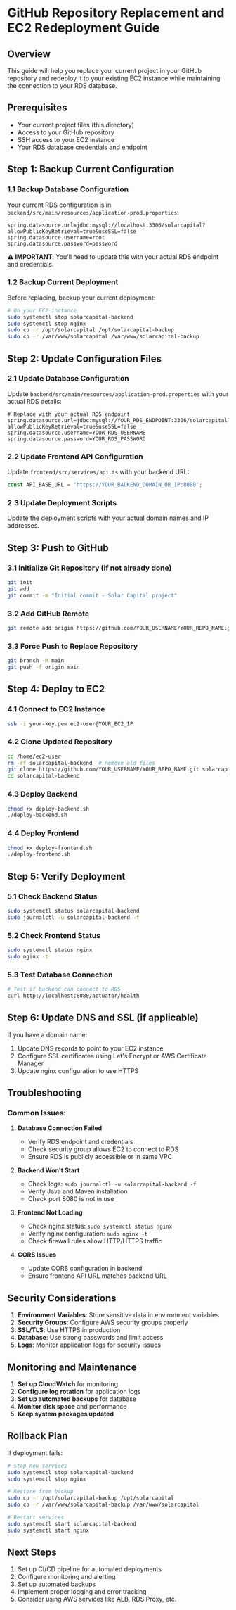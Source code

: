 # GitHub Repository Replacement and EC2 Redeployment Guide

## Overview
This guide will help you replace your current project in your GitHub repository and redeploy it to your existing EC2 instance while maintaining the connection to your RDS database.

## Prerequisites
- Your current project files (this directory)
- Access to your GitHub repository
- SSH access to your EC2 instance
- Your RDS database credentials and endpoint

## Step 1: Backup Current Configuration

### 1.1 Backup Database Configuration
Your current RDS configuration is in `backend/src/main/resources/application-prod.properties`:
```properties
spring.datasource.url=jdbc:mysql://localhost:3306/solarcapital?allowPublicKeyRetrieval=true&useSSL=false
spring.datasource.username=root
spring.datasource.password=password
```

**⚠️ IMPORTANT**: You'll need to update this with your actual RDS endpoint and credentials.

### 1.2 Backup Current Deployment
Before replacing, backup your current deployment:
```bash
# On your EC2 instance
sudo systemctl stop solarcapital-backend
sudo systemctl stop nginx
sudo cp -r /opt/solarcapital /opt/solarcapital-backup
sudo cp -r /var/www/solarcapital /var/www/solarcapital-backup
```

## Step 2: Update Configuration Files

### 2.1 Update Database Configuration
Update `backend/src/main/resources/application-prod.properties` with your actual RDS details:
```properties
# Replace with your actual RDS endpoint
spring.datasource.url=jdbc:mysql://YOUR_RDS_ENDPOINT:3306/solarcapital?allowPublicKeyRetrieval=true&useSSL=false
spring.datasource.username=YOUR_RDS_USERNAME
spring.datasource.password=YOUR_RDS_PASSWORD
```

### 2.2 Update Frontend API Configuration
Update `frontend/src/services/api.ts` with your backend URL:
```typescript
const API_BASE_URL = 'https://YOUR_BACKEND_DOMAIN_OR_IP:8080';
```

### 2.3 Update Deployment Scripts
Update the deployment scripts with your actual domain names and IP addresses.

## Step 3: Push to GitHub

### 3.1 Initialize Git Repository (if not already done)
```bash
git init
git add .
git commit -m "Initial commit - Solar Capital project"
```

### 3.2 Add GitHub Remote
```bash
git remote add origin https://github.com/YOUR_USERNAME/YOUR_REPO_NAME.git
```

### 3.3 Force Push to Replace Repository
```bash
git branch -M main
git push -f origin main
```

## Step 4: Deploy to EC2

### 4.1 Connect to EC2 Instance
```bash
ssh -i your-key.pem ec2-user@YOUR_EC2_IP
```

### 4.2 Clone Updated Repository
```bash
cd /home/ec2-user
rm -rf solarcapital-backend  # Remove old files
git clone https://github.com/YOUR_USERNAME/YOUR_REPO_NAME.git solarcapital-backend
cd solarcapital-backend
```

### 4.3 Deploy Backend
```bash
chmod +x deploy-backend.sh
./deploy-backend.sh
```

### 4.4 Deploy Frontend
```bash
chmod +x deploy-frontend.sh
./deploy-frontend.sh
```

## Step 5: Verify Deployment

### 5.1 Check Backend Status
```bash
sudo systemctl status solarcapital-backend
sudo journalctl -u solarcapital-backend -f
```

### 5.2 Check Frontend Status
```bash
sudo systemctl status nginx
sudo nginx -t
```

### 5.3 Test Database Connection
```bash
# Test if backend can connect to RDS
curl http://localhost:8080/actuator/health
```

## Step 6: Update DNS and SSL (if applicable)

If you have a domain name:
1. Update DNS records to point to your EC2 instance
2. Configure SSL certificates using Let's Encrypt or AWS Certificate Manager
3. Update nginx configuration to use HTTPS

## Troubleshooting

### Common Issues:

1. **Database Connection Failed**
   - Verify RDS endpoint and credentials
   - Check security group allows EC2 to connect to RDS
   - Ensure RDS is publicly accessible or in same VPC

2. **Backend Won't Start**
   - Check logs: `sudo journalctl -u solarcapital-backend -f`
   - Verify Java and Maven installation
   - Check port 8080 is not in use

3. **Frontend Not Loading**
   - Check nginx status: `sudo systemctl status nginx`
   - Verify nginx configuration: `sudo nginx -t`
   - Check firewall rules allow HTTP/HTTPS traffic

4. **CORS Issues**
   - Update CORS configuration in backend
   - Ensure frontend API URL matches backend URL

## Security Considerations

1. **Environment Variables**: Store sensitive data in environment variables
2. **Security Groups**: Configure AWS security groups properly
3. **SSL/TLS**: Use HTTPS in production
4. **Database**: Use strong passwords and limit access
5. **Logs**: Monitor application logs for security issues

## Monitoring and Maintenance

1. **Set up CloudWatch** for monitoring
2. **Configure log rotation** for application logs
3. **Set up automated backups** for database
4. **Monitor disk space** and performance
5. **Keep system packages updated**

## Rollback Plan

If deployment fails:
```bash
# Stop new services
sudo systemctl stop solarcapital-backend
sudo systemctl stop nginx

# Restore from backup
sudo cp -r /opt/solarcapital-backup /opt/solarcapital
sudo cp -r /var/www/solarcapital-backup /var/www/solarcapital

# Restart services
sudo systemctl start solarcapital-backend
sudo systemctl start nginx
```

## Next Steps

1. Set up CI/CD pipeline for automated deployments
2. Configure monitoring and alerting
3. Set up automated backups
4. Implement proper logging and error tracking
5. Consider using AWS services like ALB, RDS Proxy, etc.
